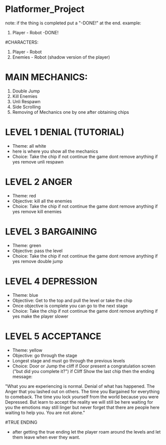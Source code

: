 # Platformer_Project

note: if the thing is completed put a "-DONE!" at the end.
example:
1. Player - Robot -DONE!

#CHARACTERS:
1. Player - Robot
2. Enemies - Robot (shadow version of the player) 

# MAIN MECHANICS:
1. Double Jump
2. Kill Enemies
3. Unli Respawn
4. Side Scrolling 
5. Removing of Mechanics one by one after obtaining chips

# LEVEL 1 DENIAL (TUTORIAL)
- Theme: all white
- here is where you show all the mechanics
- Choice: Take the chip
    if not
      continue the game dont remove anything
    if yes
      remove unli respawn
      
# LEVEL 2 ANGER 
- Theme: red
- Objective: kill all the enemies
- Choice: Take the chip
      if not 
        continue the game dont remove anything
      if yes
        remove kill enemies
 
# LEVEL 3 BARGAINING
- Theme: green
- Objective: pass the level
- Choice: Take the chip
       if not
         continue the game dont remove anything
       if yes
         remove double jump
         
# LEVEL 4 DEPRESSION
- Theme: blue
- Objectiive: Get to the top and pull the level or take the chip
- Once objective is complete you can go to the next stage
- Choice: Take the chip
        if not 
          continue the game dont remove anything
        if yes
          make the player slower
          
# LEVEL 5 ACCEPTANCE
- Theme: yellow
- Objective: go through the stage
- Longest stage and must go through the previous levels
- Choice: Door or Jump the cliff
        if Door
           present a congratulation screen ("but did you complete it?")
        if Cliff
           Show the last chip then the ending message: 

"What you are experiencing is normal. Denial of what has happened. The Anger that you lashed out on others. The time you Bargained for everything to comeback. The time you lock yourself from the world because you were Depressed. But learn to accept the reality we will still be here waiting for you the emotions may still linger but never forget that there are people here waiting to help you. You are not alone."

#TRUE ENDING
- after getting the true ending let the player roam around the levels and let them leave when ever they want.

